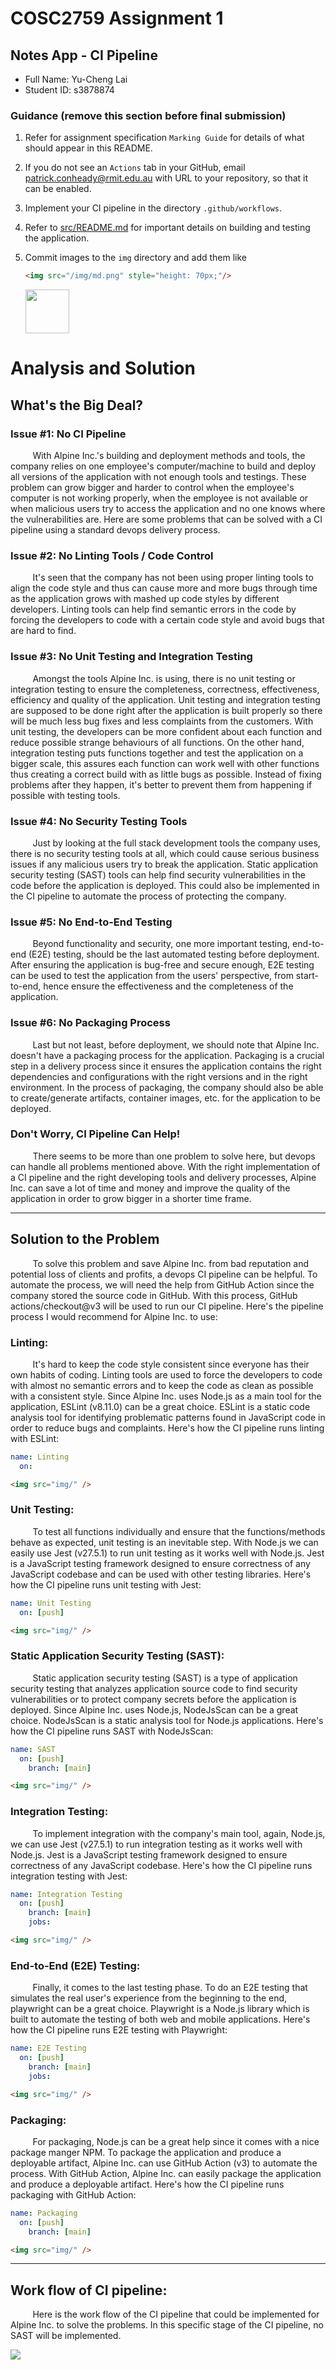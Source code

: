 # COSC2759 Assignment 1
## Notes App - CI Pipeline
- Full Name: Yu-Cheng Lai
- Student ID: s3878874

### Guidance (remove this section before final submission)

1. Refer for assignment specification `Marking Guide` for details of what should appear in this README.

1. If you do not see an `Actions` tab in your GitHub, email patrick.conheady@rmit.edu.au with URL to your repository, so that it can be enabled.

1. Implement your CI pipeline in the directory `.github/workflows`.

1. Refer to [src/README.md](/src/README.md) for important details on building and testing the application.

1. Commit images to the `img` directory and add them like 
    ```html
    <img src="/img/md.png" style="height: 70px;"/>
    ```
    <img src="/img/md.png" style="height: 70px;"/>


# Analysis and Solution
## What's the Big Deal?

### Issue #1: No CI Pipeline
&nbsp;&nbsp;&nbsp;&nbsp;&nbsp;&nbsp;&nbsp;&nbsp;
With Alpine Inc.'s building and deployment methods and tools, the company relies on one employee's computer/machine to build and deploy all versions of the application with not enough tools and testings. These problem can grow bigger and harder to control when the employee's computer is not working properly, when the employee is not available or when malicious users try to access the application and no one knows where the vulnerabilities are. Here are some problems that can be solved with a CI pipeline using a standard devops delivery process.

### Issue #2: No Linting Tools / Code Control
&nbsp;&nbsp;&nbsp;&nbsp;&nbsp;&nbsp;&nbsp;&nbsp;
It's seen that the company has not been using proper linting tools to align the code style and thus can cause more and more bugs through time as the application grows with mashed up code styles by different developers. Linting tools can help find semantic errors in the code by forcing the developers to code with a certain code style and avoid bugs that are hard to find.

### Issue #3: No Unit Testing and Integration Testing
&nbsp;&nbsp;&nbsp;&nbsp;&nbsp;&nbsp;&nbsp;&nbsp;
Amongst the tools Alpine Inc. is using, there is no unit testing or integration testing to ensure the completeness, correctness, effectiveness, efficiency and quality of the application. Unit testing and integration testing are supposed to be done right after the application is built properly so there will be much less bug fixes and less complaints from the customers. With unit testing, the developers can be more confident about each function and reduce possible strange behaviours of all functions. On the other hand, integration testing puts functions together and test the application on a bigger scale, this assures each function can work well with other functions thus creating a correct build with as little bugs as possible. Instead of fixing problems after they happen, it's better to prevent them from happening if possible with testing tools.

### Issue #4: No Security Testing Tools
&nbsp;&nbsp;&nbsp;&nbsp;&nbsp;&nbsp;&nbsp;&nbsp;
Just by looking at the full stack development tools the company uses, there is no security testing tools at all, which could cause serious business issues if any malicious users try to break the application. Static application security testing (SAST) tools can help find security vulnerabilities in the code before the application is deployed. This could also be implemented in the CI pipeline to automate the process of protecting the company. 

### Issue #5: No End-to-End Testing
&nbsp;&nbsp;&nbsp;&nbsp;&nbsp;&nbsp;&nbsp;&nbsp;
Beyond functionality and security, one more important testing, end-to-end (E2E) testing, should be the last automated testing before deployment. After ensuring the application is bug-free and secure enough, E2E testing can be used to test the application from the users' perspective, from start-to-end, hence ensure the effectiveness and the completeness of the application. 

### Issue #6: No Packaging Process
&nbsp;&nbsp;&nbsp;&nbsp;&nbsp;&nbsp;&nbsp;&nbsp;
Last but not least, before deployment, we should note that Alpine Inc. doesn't have a packaging process for the application. Packaging is a crucial step in a delivery process since it ensures the application contains the right dependencies and configurations with the right versions and in the right environment. In the process of packaging, the company should also be able to create/generate artifacts, container images, etc. for the application to be deployed.

### Don't Worry, CI Pipeline Can Help!
&nbsp;&nbsp;&nbsp;&nbsp;&nbsp;&nbsp;&nbsp;&nbsp;
There seems to be more than one problem to solve here, but devops can handle all problems mentioned above. With the right implementation of a CI pipeline and the right developing tools and delivery processes, Alpine Inc. can save a lot of time and money and improve the quality of the application in order to grow bigger in a shorter time frame.

***

## Solution to the Problem
&nbsp;&nbsp;&nbsp;&nbsp;&nbsp;&nbsp;&nbsp;&nbsp;
To solve this problem and save Alpine Inc. from bad reputation and potential loss of clients and profits, a devops CI pipeline can be helpful. To automate the process, we will need the help from GitHub Action since the company stored the source code in GitHub. With this process, GitHub actions/checkout@v3 will be used to run our CI pipeline. Here's the pipeline  process I would recommend for Alpine Inc. to use:

### Linting: 
&nbsp;&nbsp;&nbsp;&nbsp;&nbsp;&nbsp;&nbsp;&nbsp;
It's hard to keep the code style consistent since everyone has their own habits of coding. Linting tools are used to force the developers to code with almost no semantic errors and to keep the code as clean as possible with a consistent style. Since Alpine Inc. uses Node.js as a main tool for the application, ESLint (v8.11.0) can be a great choice. ESLint is a static code analysis tool for identifying problematic patterns found in JavaScript code in order to reduce bugs and complaints. Here's how the CI pipeline runs linting with ESLint:
```yaml
name: Linting
  on: 
```

``` html
<img src="img/" />
```

### Unit Testing:
&nbsp;&nbsp;&nbsp;&nbsp;&nbsp;&nbsp;&nbsp;&nbsp;
To test all functions individually and ensure that the functions/methods behave as expected, unit testing is an inevitable step. With Node.js we can easily use Jest (v27.5.1) to run unit testing as it works well with Node.js. Jest is a JavaScript testing framework designed to ensure correctness of any JavaScript codebase and can be used with other testing libraries. Here's how the CI pipeline runs unit testing with Jest:
```yaml
name: Unit Testing
  on: [push]
```
``` html
<img src="img/" />
```

### Static Application Security Testing (SAST):
&nbsp;&nbsp;&nbsp;&nbsp;&nbsp;&nbsp;&nbsp;&nbsp;
Static application security testing (SAST) is a type of application security testing that analyzes application source code to find security vulnerabilities or to protect company secrets before the application is deployed. Since Alpine Inc. uses Node.js, NodeJsScan can be a great choice. NodeJsScan is a static analysis tool for Node.js applications. Here's how the CI pipeline runs SAST with NodeJsScan:
```yaml
name: SAST
  on: [push]
    branch: [main]
```
``` html
<img src="img/" />
```

### Integration Testing:
&nbsp;&nbsp;&nbsp;&nbsp;&nbsp;&nbsp;&nbsp;&nbsp;
To implement integration with the company's main tool, again, Node.js, we can use Jest (v27.5.1) to run integration testing as it works well with Node.js. Jest is a JavaScript testing framework designed to ensure correctness of any JavaScript codebase. Here's how the CI pipeline runs integration testing with Jest:
```yaml
name: Integration Testing
  on: [push]
    branch: [main]
    jobs:
```
``` html
<img src="img/" />
```


### End-to-End (E2E) Testing:
&nbsp;&nbsp;&nbsp;&nbsp;&nbsp;&nbsp;&nbsp;&nbsp;
Finally, it comes to the last testing phase. To do an E2E testing that simulates the real user's experience from the beginning to the end, playwright can be a great choice. Playwright is a Node.js library which is built to automate the testing of both web and mobile applications. Here's how the CI pipeline runs E2E testing with Playwright:
```yaml
name: E2E Testing
  on: [push]
    branch: [main]
    jobs:
```
``` html
<img src="img/" />
```

### Packaging:
&nbsp;&nbsp;&nbsp;&nbsp;&nbsp;&nbsp;&nbsp;&nbsp;
For packaging, Node.js can be a great help since it comes with a nice package manger NPM. To package the application and produce a deployable artifact, Alpine Inc. can use GitHub Action (v3) to automate the process. With GitHub Action, Alpine Inc. can easily package the application and produce a deployable artifact. Here's how the CI pipeline runs packaging with GitHub Action:
```yaml
name: Packaging
  on: [push]
    branch: [main]
```
``` html
<img src="img/" />
```

***
## Work flow of CI pipeline:
&nbsp;&nbsp;&nbsp;&nbsp;&nbsp;&nbsp;&nbsp;&nbsp;
Here is the work flow of the CI pipeline that could be implemented for Alpine Inc. to solve the problems. In this specific stage of the CI pipeline, no SAST will be implemented. 

<img src="img/ci-pipeline-flow-chart.png" />



